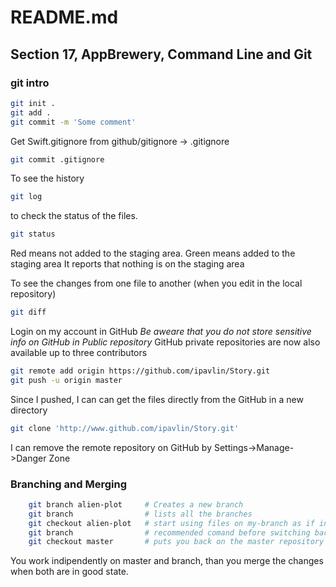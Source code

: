 # README.md
## Section 17, AppBrewery, Command Line and Git

### git intro

```Zsh
git init .
git add .
git commit -m 'Some comment'
```

Get Swift.gitignore from github/gitignore -> .gitignore

```Zsh
git commit .gitignore
```

To see the history 

```Zsh
git log
```

to check the status of the files. 
```Zsh
git status 
```
Red means not added to the staging area. Green means added to the staging area
It reports that nothing is on the staging area

To see the changes from one file to another (when you edit in the local repository)
```Zsh
git diff
```
Login on my account in  GitHub
*Be aweare that you do not store sensitive info on GitHub in Public repository*
GitHub private repositories are now also available up to three contributors

```Zsh
git remote add origin https://github.com/ipavlin/Story.git
git push -u origin master
```
Since I pushed, I can can get the files directly from the GitHub in a new directory

```Zsh
git clone 'http://www.github.com/ipavlin/Story.git'
```

I can remove the remote repository on GitHub by Settings->Manage->Danger Zone

### Branching and Merging
```Zsh
	git branch alien-plot     # Creates a new branch
	git branch                # lists all the branches
	git checkout alien-plot   # start using files on my-branch as if in master
	git branch                # recommended comand before switching back to master branch
	git checkout master       # puts you back on the master repository (complete snapshot)
```

You work indipendently on master and branch, than you merge the changes when both are in good state.

